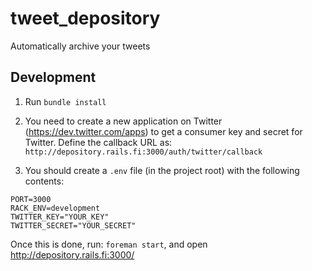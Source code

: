 tweet_depository
================

Automatically archive your tweets

Development
-----------

1. Run `bundle install`

2. You need to create a new application on Twitter (<https://dev.twitter.com/apps>) to get a consumer key and secret for Twitter.
Define the callback URL as: `http://depository.rails.fi:3000/auth/twitter/callback`

3. You should create a `.env` file (in the project root) with the following contents:

```
PORT=3000
RACK_ENV=development
TWITTER_KEY="YOUR_KEY"
TWITTER_SECRET="YOUR_SECRET"
```

Once this is done, run: `foreman start`, and open <http://depository.rails.fi:3000/>

